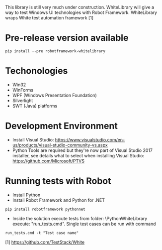 This library is still very much under construction.
WhiteLibrary will give a way to test Windows UI technologies with Robot Framework. WhiteLibrary wraps White test automation framework [1]

# Pre-release version available # 
```
pip install --pre robotframework-whitelibrary
```
# Techonologies #
* Win32
* WinForms
* WPF (Windows Presentation Foundation)
* Silverlight
* SWT (Java) platforms

# Development Environment #
* Install Visual Studio: https://www.visualstudio.com/en-us/products/visual-studio-community-vs.aspx
* Python Tools are required but they're now part of Visual Studio 2017 installer, see details what to select when installing Visual Studio: https://github.com/Microsoft/PTVS

# Running tests with Robot #
* Install Python
* Install Robot Framework and Python for .NET
```
pip install robotframework pythonnet
```
* Inside the solution execute tests from folder: \PythonWhiteLibrary execute: "run_tests.cmd". Single test cases can be run with command 
```
run_tests.cmd -t "Test case name"
```
[1] https://github.com/TestStack/White
